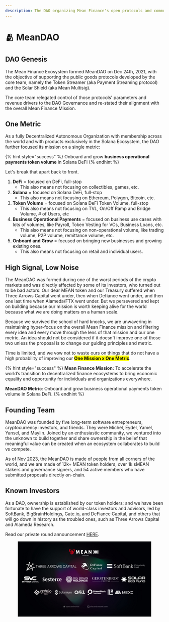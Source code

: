 ```yaml
---
description: The DAO organizing Mean Finance's open protocols and community
---
```


# 🫂 MeanDAO

## DAO Genesis

The Mean Finance Ecosystem formed MeanDAO on Dec 24th, 2021, with the objective of supporting the public goods protocols developed by the core team, namely the Token Streamer (aka Payment Streaming protocol) and the Solar Shield (aka Mean Multisig).

The core team relegated control of those protocols' parameters and revenue drivers to the DAO Governance and re-stated their alignment with the overall Mean Finance Mission.&#x20;

## One Metric

As a fully Decentralized Autonomous Organization with membership across the world and with products exclusively in the Solana Ecosystem, the DAO further focused its mission on a single metric:

{% hint style="success" %}
Onboard and grow **business operational payments token volume** in Solana DeFi
{% endhint %}

Let's break that apart back to front.

1. **DeFi** = focused on DeFi, full-stop
   * &#x20;This also means not focusing on collectibles, games, etc.
2. **Solana** = focused on Solana DeFi, full-stop
   * This also means not focusing on Ethereum, Polygon, Bitcoin, etc.
3. **Token Volume** = focused on Solana DeFi Token Volume, full-stop
   * This also means not focusing on TVL, On/Off Ramp and Bridge Volume, # of Users, etc
4. **Business Operational Payments** = focused on business use cases with lots of volumes, like Payroll, Token Vesting for VCs, Business Loans, etc.
   * This also means not focusing on non-operational volume, like trading volume, P2P volume, remittance volume, etc.
5. **Onboard and Grow** = focused on bringing new businesses and growing existing ones.
   * This also means not focusing on retail and individual users.

## High Signal, Low Noise

The MeanDAO was formed during one of the worst periods of the crypto markets and was directly affected by some of its investors, who turned out to be bad actors. Our dear MEAN token and our  Treasury suffered when Three Arrows Capital went under, then when Defiance went under, and then one last time when Alameda/FTX went under. But we persevered and kept on building because our mission is worth keeping alive for the world because what we are doing matters on a human scale.&#x20;

Because we survived the school of hard knocks, we are unwavering in maintaining hyper-focus on the overall Mean Finance mission and filtering every idea and every move through the lens of that mission and our one metric. An idea should not be considered if it doesn't improve one of those two unless the proposal is to change our guiding principles and metric.&#x20;

Time is limited, and we vow not to waste ours on things that do not have a high probability of improving our <mark style="background-color:yellow;">**One Mission x One Metric**</mark>.&#x20;

{% hint style="success" %}
**Mean Finance Mission:** To accelerate the world’s transition to decentralized finance ecosystems to bring economic equality and opportunity for individuals and organizations everywhere.

**MeanDAO Metric**: Onboard and grow business operational payments token volume in Solana DeFi.
{% endhint %}

## Founding Team

‌MeanDAO was founded by five long-term software entrepreneurs, cryptocurrency investors, and friends. They were Michel, Eydel, Yamel, Yansel, and Maylin. Joined by an enthusiastic community, we ventured into the unknown to build together and share ownership in the belief that meaningful value can be created when an ecosystem collaborates to build vs compete.&#x20;

As of Nov 2023, the MeanDAO is made of people from all corners of the world, and we are made of 12k+ MEAN token holders, over 1k sMEAN stakers and governance signers, and 54 active members who have submitted proposals directly on-chain.

## Known Investors

As a DAO, ownership is established by our token holders; and we have been fortunate to have the support of world-class investors and advisors, led by SoftBank, BigBrainHoldings, Gate.io, and DeFiance Capital, and others that will go down in history as the troubled ones, such as Three Arrows Capital and Alameda Research.&#x20;

Read our private round announcement [HERE](https://medium.com/mean-dao/mean-dao-brings-world-class-investors-onboard-to-revolutionize-the-banking-sector-and-build-the-c8bd4b7ed89b).

<figure><img src="../.gitbook/assets/image.png" alt=""><figcaption></figcaption></figure>
